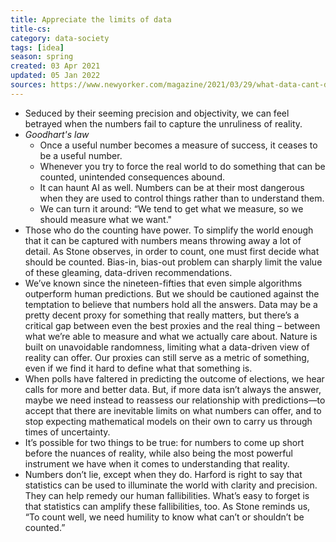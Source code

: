 ```yaml
---
title: Appreciate the limits of data
title-cs: 
category: data-society
tags: [idea]
season: spring
created: 03 Apr 2021
updated: 05 Jan 2022
sources: https://www.newyorker.com/magazine/2021/03/29/what-data-cant-do?mc_cid=790ee377c6&mc_eid=f027b833c9
---
```


* Seduced by their seeming precision and objectivity, we can feel betrayed when the numbers fail to capture the unruliness of reality.
* *Goodhart's law*
	* Once a useful number becomes a measure of success, it ceases to be a useful number.
	* Whenever you try to force the real world to do something that can be counted, unintended consequences abound.
	* It can haunt AI as well. Numbers can be at their most dangerous when they are used to control things rather than to understand them.
	* We can turn it around: “We tend to get what we measure, so we should measure what we want."
* Those who do the counting have power. To simplify the world enough that it can be captured with numbers means throwing away a lot of detail. As Stone observes, in order to count, one must first decide what should be counted. Bias-in, bias-out problem can sharply limit the value of these gleaming, data-driven recommendations.
* We’ve known since the nineteen-fifties that even simple algorithms outperform human predictions. But we should be cautioned against the temptation to believe that numbers hold all the answers. Data may be a pretty decent proxy for something that really matters, but there’s a critical gap between even the best proxies and the real thing – between what we’re able to measure and what we actually care about. Nature is built on unavoidable randomness, limiting what a data-driven view of reality can offer. Our proxies can still serve as a metric of something, even if we find it hard to define what that something is. 
* When polls have faltered in predicting the outcome of elections, we hear calls for more and better data. But, if more data isn’t always the answer, maybe we need instead to reassess our relationship with predictions—to accept that there are inevitable limits on what numbers can offer, and to stop expecting mathematical models on their own to carry us through times of uncertainty.
* It’s possible for two things to be true: for numbers to come up short before the nuances of reality, while also being the most powerful instrument we have when it comes to understanding that reality.
* Numbers don’t lie, except when they do. Harford is right to say that statistics can be used to illuminate the world with clarity and precision. They can help remedy our human fallibilities. What’s easy to forget is that statistics can amplify these fallibilities, too. As Stone reminds us, “To count well, we need humility to know what can’t or shouldn’t be counted.”